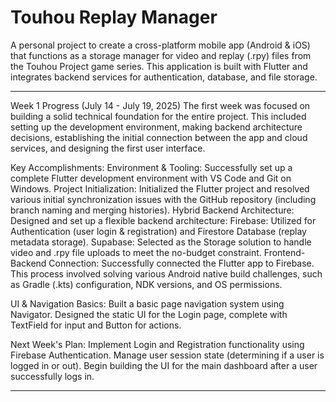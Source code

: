 # Touhou Replay Manager

A personal project to create a cross-platform mobile app (Android & iOS) that functions as a storage manager for video and replay (.rpy) files from the Touhou Project game series.
This application is built with Flutter and integrates backend services for authentication, database, and file storage.

---

Week 1 Progress (July 14 - July 19, 2025)
The first week was focused on building a solid technical foundation for the entire project. This included setting up the development environment, making backend architecture decisions, establishing the initial connection between the app and cloud services, and designing the first user interface.

Key Accomplishments:
Environment & Tooling: Successfully set up a complete Flutter development environment with VS Code and Git on Windows.
Project Initialization: Initialized the Flutter project and resolved various initial synchronization issues with the GitHub repository (including branch naming and merging histories).
Hybrid Backend Architecture: Designed and set up a flexible backend architecture:
Firebase: Utilized for Authentication (user login & registration) and Firestore Database (replay metadata storage).
Supabase: Selected as the Storage solution to handle video and .rpy file uploads to meet the no-budget constraint.
Frontend-Backend Connection: Successfully connected the Flutter app to Firebase. This process involved solving various Android native build challenges, such as Gradle (.kts) configuration, NDK versions, and OS permissions.

UI & Navigation Basics:
Built a basic page navigation system using Navigator.
Designed the static UI for the Login page, complete with TextField for input and Button for actions.

Next Week's Plan:
Implement Login and Registration functionality using Firebase Authentication.
Manage user session state (determining if a user is logged in or out).
Begin building the UI for the main dashboard after a user successfully logs in.

---
